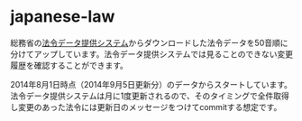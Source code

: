 japanese-law
===============
総務省の[法令データ提供システム](http://law.e-gov.go.jp/cgi-bin/idxsearch.cgi)からダウンロードした法令データを50音順に分けてアップしています。法令データ提供システムでは見ることのできない変更履歴を確認することができます。

2014年8月1日時点（2014年9月5日更新分）のデータからスタートしています。
法令データ提供システムは月に1度更新されるので、そのタイミングで全件取得し変更のあった法令には更新日のメッセージをつけてcommitする想定です。

